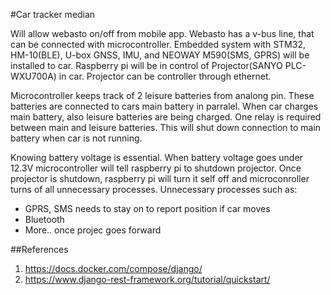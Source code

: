 #Car tracker median

Will allow webasto on/off from mobile app. Webasto has a v-bus line, that can be connected with microcontroller.
Embedded system with STM32, HM-10(BLE), U-box GNSS, IMU, and NEOWAY M590(SMS, GPRS) will be installed to car.
Raspberry pi will be in control of Projector(SANYO PLC-WXU700A) in car. Projector can be controller through ethernet.

Microcontroller keeps track of 2 leisure batteries from analong pin. These batteries are connected to cars main battery in parralel. 
When car charges main battery, also leisure batteries are being charged. One relay is required between main and leisure batteries.
This will shut down connection to main battery when car is not running.

Knowing battery voltage is essential. When battery voltage goes under 12.3V microcontroller will tell raspberry pi to shutdown projector. Once projector is shutdown, raspberry pi will turn it self off and microconroller turns of all unnecessary processes. 
Unnecessary processes such as:
- GPRS, SMS needs to stay on to report position if car moves
- Bluetooth
- More.. once projec goes forward

##References
1. https://docs.docker.com/compose/django/
2. https://www.django-rest-framework.org/tutorial/quickstart/